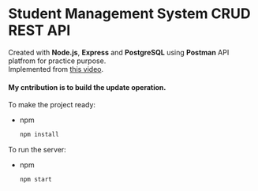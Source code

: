 # Student Management System CRUD REST API
Created with <strong>Node.js</strong>, <strong>Express</strong> and <strong>PostgreSQL</strong> using **Postman** API platfrom for practice purpose. <br>
Implemented from [this video](https://www.youtube.com/watch?v=DihOP19LQdg&t=1501s). <br>
#### My cntribution is to build the update operation. <br>
To make the project ready:
* npm
  ```sh
  npm install
  ```
To run the server:
* npm
  ```sh
  npm start
  ```
